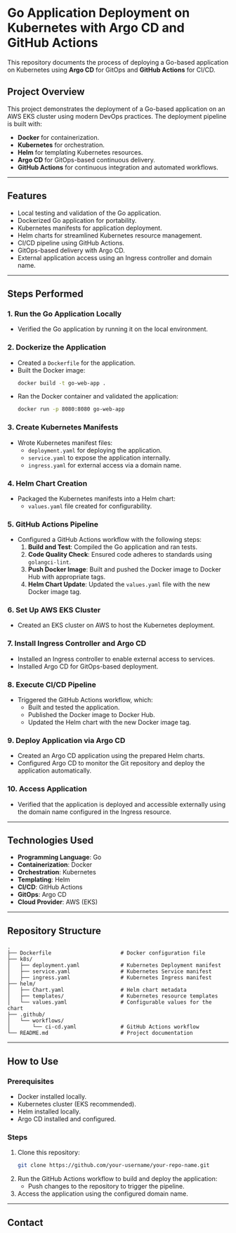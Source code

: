 # Go Application Deployment on Kubernetes with Argo CD and GitHub Actions

This repository documents the process of deploying a Go-based application on Kubernetes using **Argo CD** for GitOps and **GitHub Actions** for CI/CD.

## Project Overview

This project demonstrates the deployment of a Go-based application on an AWS EKS cluster using modern DevOps practices. The deployment pipeline is built with:
- **Docker** for containerization.
- **Kubernetes** for orchestration.
- **Helm** for templating Kubernetes resources.
- **Argo CD** for GitOps-based continuous delivery.
- **GitHub Actions** for continuous integration and automated workflows.

---

## Features

- Local testing and validation of the Go application.
- Dockerized Go application for portability.
- Kubernetes manifests for application deployment.
- Helm charts for streamlined Kubernetes resource management.
- CI/CD pipeline using GitHub Actions.
- GitOps-based delivery with Argo CD.
- External application access using an Ingress controller and domain name.

---

## Steps Performed

### 1. Run the Go Application Locally
- Verified the Go application by running it on the local environment.

### 2. Dockerize the Application
- Created a `Dockerfile` for the application.
- Built the Docker image:
  ```bash
  docker build -t go-web-app .
  ```
- Ran the Docker container and validated the application:
  ```bash
  docker run -p 8080:8080 go-web-app
  ```

### 3. Create Kubernetes Manifests
- Wrote Kubernetes manifest files:
  - `deployment.yaml` for deploying the application.
  - `service.yaml` to expose the application internally.
  - `ingress.yaml` for external access via a domain name.

### 4. Helm Chart Creation
- Packaged the Kubernetes manifests into a Helm chart:
  - `values.yaml` file created for configurability.

### 5. GitHub Actions Pipeline
- Configured a GitHub Actions workflow with the following steps:
  1. **Build and Test**: Compiled the Go application and ran tests.
  2. **Code Quality Check**: Ensured code adheres to standards using `golangci-lint`.
  3. **Push Docker Image**: Built and pushed the Docker image to Docker Hub with appropriate tags.
  4. **Helm Chart Update**: Updated the `values.yaml` file with the new Docker image tag.

### 6. Set Up AWS EKS Cluster
- Created an EKS cluster on AWS to host the Kubernetes deployment.

### 7. Install Ingress Controller and Argo CD
- Installed an Ingress controller to enable external access to services.
- Installed Argo CD for GitOps-based deployment.

### 8. Execute CI/CD Pipeline
- Triggered the GitHub Actions workflow, which:
  - Built and tested the application.
  - Published the Docker image to Docker Hub.
  - Updated the Helm chart with the new Docker image tag.

### 9. Deploy Application via Argo CD
- Created an Argo CD application using the prepared Helm charts.
- Configured Argo CD to monitor the Git repository and deploy the application automatically.

### 10. Access Application
- Verified that the application is deployed and accessible externally using the domain name configured in the Ingress resource.

---

## Technologies Used

- **Programming Language**: Go
- **Containerization**: Docker
- **Orchestration**: Kubernetes
- **Templating**: Helm
- **CI/CD**: GitHub Actions
- **GitOps**: Argo CD
- **Cloud Provider**: AWS (EKS)

---

## Repository Structure

```
.
├── Dockerfile                      # Docker configuration file
├── k8s/
│   ├── deployment.yaml             # Kubernetes Deployment manifest
│   ├── service.yaml                # Kubernetes Service manifest
│   ├── ingress.yaml                # Kubernetes Ingress manifest
├── helm/
│   ├── Chart.yaml                  # Helm chart metadata
│   ├── templates/                  # Kubernetes resource templates
│   └── values.yaml                 # Configurable values for the chart
├── .github/
│   └── workflows/
│       └── ci-cd.yaml              # GitHub Actions workflow
└── README.md                       # Project documentation
```

---

## How to Use

### Prerequisites
- Docker installed locally.
- Kubernetes cluster (EKS recommended).
- Helm installed locally.
- Argo CD installed and configured.

### Steps
1. Clone this repository:
   ```bash
   git clone https://github.com/your-username/your-repo-name.git
   ```
2. Run the GitHub Actions workflow to build and deploy the application:
   - Push changes to the repository to trigger the pipeline.
3. Access the application using the configured domain name.

---

## Contact

